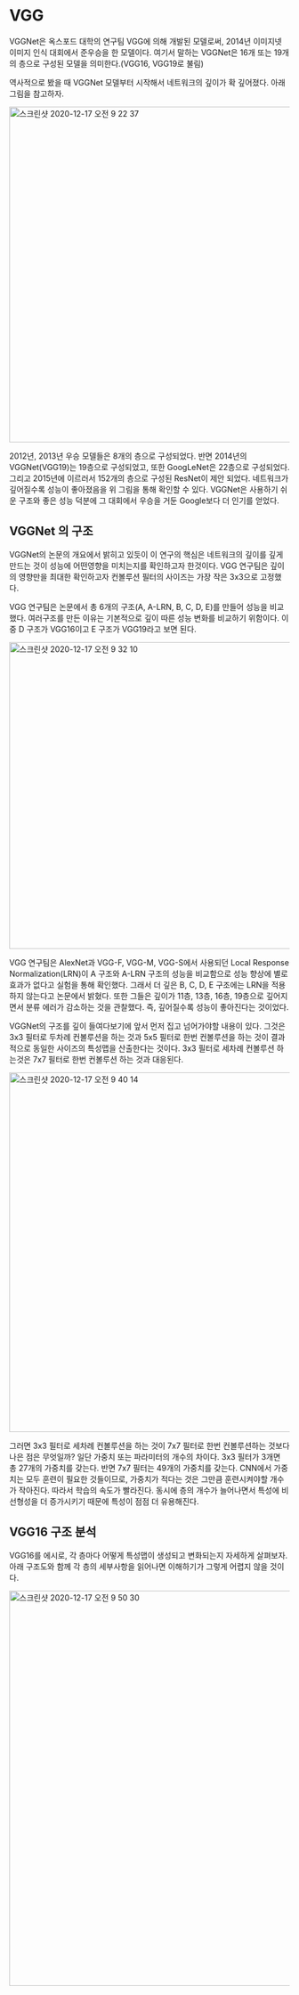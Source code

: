 # VGG

VGGNet은 옥스포드 대학의 연구팀 VGG에 의해 개발된 모델로써, 2014년 이미지넷 이미지 인식 대회에서 준우승을 한 모델이다. 여기서 말하는 VGGNet은 16개 또는 19개의 층으로 구성된 모델을 의미한다.(VGG16, VGG19로 불림)

역사적으로 봤을 때 VGGNet 모델부터 시작해서 네트워크의 깊이가 확 깊어졌다. 아래 그림을 참고하자.

<img width="603" alt="스크린샷 2020-12-17 오전 9 22 37" src="https://user-images.githubusercontent.com/69491771/102422144-74b8f200-4049-11eb-9e50-5543f5d169b3.png"> 

2012년, 2013년 우승 모델들은 8개의 층으로 구성되었다. 반면 2014년의 VGGNet(VGG19)는 19층으로 구성되었고, 또한 GoogLeNet은 22층으로 구성되었다. 그리고 2015년에 이르러서 152개의 층으로 구성된 ResNet이 제안 되었다. 네트워크가 깊어질수록 성능이 좋아졌음을 위 그림을 통해 확인할 수 있다. VGGNet은 사용하기 쉬운 구조와 좋은 성능 덕분에 그 대회에서 우승을 거둔 Google보다 더 인기를 얻었다.

## VGGNet 의 구조

VGGNet의 논문의 개요에서 밝히고 있듯이 이 연구의 핵심은 네트워크의 깊이를 깊게 만드는 것이 성능에 어떤영향을 미치는지를 확인하고자 한것이다. VGG 연구팀은 깊이의 영향만을 최대한 확인하고자 컨볼루션 필터의 사이즈는 가장 작은 3x3으로 고정했다.

VGG 연구팀은 논문에서 총 6개의 구조(A, A-LRN, B, C, D, E)를 만들어 성능을 비교했다. 여러구조를 만든 이유는 기본적으로 깊이 따른 성능 변화를 비교하기 위함이다. 이중 D 구조가 VGG16이고 E 구조가 VGG19라고 보면 된다.

<img width="551" alt="스크린샷 2020-12-17 오전 9 32 10" src="https://user-images.githubusercontent.com/69491771/102422735-c2822a00-404a-11eb-86d7-9702eabda597.png"> 

VGG 연구팀은 AlexNet과 VGG-F, VGG-M, VGG-S에서 사용되던 Local Response Normalization(LRN)이 A 구조와 A-LRN 구조의 성능을 비교함으로 성능 향상에 별로 효과가 없다고 실험을 통해 확인했다. 그래서 더 깊은 B, C, D, E 구조에는 LRN을 적용하지 않는다고 논문에서 밝혔다. 또한 그들은 깊이가 11층, 13층, 16층, 19층으로 깊어지면서 분류 에러가 감소하는 것을 관찰했다. 즉, 깊어질수록 성능이 좋아진다는 것이었다.

VGGNet의 구조를 깊이 들여다보기에 앞서 먼저 집고 넘어가야할 내용이 있다. 그것은 3x3 필터로 두차례 컨볼루션을 하는 것과 5x5 필터로 한번 컨볼루션을 하는 것이 결과적으로 동일한 사이즈의 특성맵을 산출한다는 것이다. 3x3 필터로 세차례 컨볼루션 하는것은 7x7 필터로 한번 컨볼루션 하는 것과 대응된다.

<img width="646" alt="스크린샷 2020-12-17 오전 9 40 14" src="https://user-images.githubusercontent.com/69491771/102423229-e4c87780-404b-11eb-982f-975d9da309d4.png"> 

그러면 3x3 필터로 세차례 컨볼루션을 하는 것이 7x7 필터로 한번 컨볼루션하는 것보다 나은 점은 무엇일까? 일단 가중치 또는 파라미터의 개수의 차이다. 3x3 필터가 3개면  총 27개의 가중치를 갖는다. 반면 7x7 필터는 49개의 가중치를 갖는다. CNN에서 가중치는 모두 훈련이 필요한 것들이므로, 가중치가 적다는 것은 그만큼 훈련시켜야할 개수가 작아진다. 따라서 학습의 속도가 빨라진다. 동시에 층의 개수가 늘어나면서 특성에 비선형성을 더 증가시키기 때문에 특성이 점점 더 유용해진다.

## VGG16 구조 분석

VGG16를 에시로, 각 층마다 어떻게 특성맵이 생성되고 변화되는지 자세하게 살펴보자. 아래 구조도와 함께 각 층의 세부사항을 읽어나면 이해하기가 그렇게 어렵지 않을 것이다.

<img width="710" alt="스크린샷 2020-12-17 오전 9 50 30" src="https://user-images.githubusercontent.com/69491771/102423877-535a0500-404d-11eb-98a4-184b206f2102.png"> 

